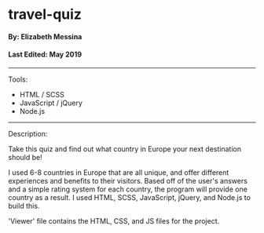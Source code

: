 # travel-quiz

#### By: Elizabeth Messina
#### Last Edited: May 2019
-------------------------------
Tools:
 - HTML / SCSS
 - JavaScript / jQuery
 - Node.js
-------------------------------

Description:

Take this quiz and find out what country in Europe your next destination should be!

I used 6-8 countries in Europe that are all unique, and offer different experiences and benefits to their visitors. Based off of the user's answers and a simple rating system for each country, the program will provide one country as a result. I used HTML, SCSS, JavaScript, jQuery, and Node.js to build this.

'Viewer' file contains the HTML, CSS, and JS files for the project.
